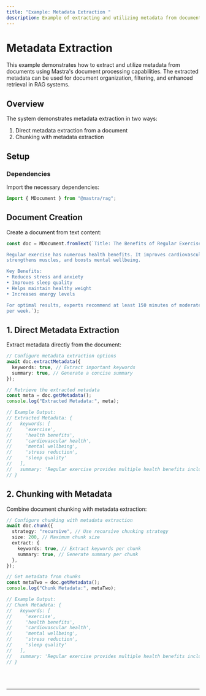 ```yaml
---
title: "Example: Metadata Extraction "
description: Example of extracting and utilizing metadata from documents in Mastra for enhanced document processing and retrieval.
---
```



# Metadata Extraction

This example demonstrates how to extract and utilize metadata from documents using Mastra's document processing capabilities.
The extracted metadata can be used for document organization, filtering, and enhanced retrieval in RAG systems.

## Overview

The system demonstrates metadata extraction in two ways:

1. Direct metadata extraction from a document
2. Chunking with metadata extraction

## Setup

### Dependencies

Import the necessary dependencies:

```typescript copy showLineNumbers filename="src/index.ts"
import { MDocument } from "@mastra/rag";
```

## Document Creation

Create a document from text content:

```typescript copy showLineNumbers{3} filename="src/index.ts"
const doc = MDocument.fromText(`Title: The Benefits of Regular Exercise

Regular exercise has numerous health benefits. It improves cardiovascular health, 
strengthens muscles, and boosts mental wellbeing.

Key Benefits:
• Reduces stress and anxiety
• Improves sleep quality
• Helps maintain healthy weight
• Increases energy levels

For optimal results, experts recommend at least 150 minutes of moderate exercise 
per week.`);
```

## 1. Direct Metadata Extraction

Extract metadata directly from the document:

```typescript copy showLineNumbers{17} filename="src/index.ts"
// Configure metadata extraction options
await doc.extractMetadata({
  keywords: true, // Extract important keywords
  summary: true, // Generate a concise summary
});

// Retrieve the extracted metadata
const meta = doc.getMetadata();
console.log("Extracted Metadata:", meta);

// Example Output:
// Extracted Metadata: {
//   keywords: [
//     'exercise',
//     'health benefits',
//     'cardiovascular health',
//     'mental wellbeing',
//     'stress reduction',
//     'sleep quality'
//   ],
//   summary: 'Regular exercise provides multiple health benefits including improved cardiovascular health, muscle strength, and mental wellbeing. Key benefits include stress reduction, better sleep, weight management, and increased energy. Recommended exercise duration is 150 minutes per week.'
// }
```

## 2. Chunking with Metadata

Combine document chunking with metadata extraction:

```typescript copy showLineNumbers{40} filename="src/index.ts"
// Configure chunking with metadata extraction
await doc.chunk({
  strategy: "recursive", // Use recursive chunking strategy
  size: 200, // Maximum chunk size
  extract: {
    keywords: true, // Extract keywords per chunk
    summary: true, // Generate summary per chunk
  },
});

// Get metadata from chunks
const metaTwo = doc.getMetadata();
console.log("Chunk Metadata:", metaTwo);

// Example Output:
// Chunk Metadata: {
//   keywords: [
//     'exercise',
//     'health benefits',
//     'cardiovascular health',
//     'mental wellbeing',
//     'stress reduction',
//     'sleep quality'
//   ],
//   summary: 'Regular exercise provides multiple health benefits including improved cardiovascular health, muscle strength, and mental wellbeing. Key benefits include stress reduction, better sleep, weight management, and increased energy. Recommended exercise duration is 150 minutes per week.'
// }
```

<br />
<br />
<hr className="dark:border-[#404040] border-gray-300" />
<br />
<br />
<GithubLink
  link={
    "https://github.com/mastra-ai/mastra/blob/main/examples/basics/rag/metadata-extraction"
  }
/>
